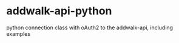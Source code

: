 addwalk-api-python
==================

python connection class with oAuth2 to the addwalk-api, including examples
